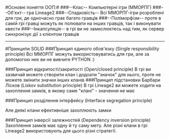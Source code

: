 #Основнi поняття ООП:#
###--Клас--
Компьютерні ігри (ММОРПГ)
###--Об'єкт--
гра Lineage2
###--Спадковість--
Всі ММОРПГ-ігри розроблені для гри, де одночасно грає багато гравців
###--Поліморфізм--
проте в самій грі гравці можуть як полювати на інших гравців, так і виконувати квести
###--Інкапсуляція--
в грі ви не замислюєтесь над тим, як сервер синхронізує дії з клієнтом гравців

----------

#Принципи SOLID
###Принцип єдиного обов'язку (Single responsibility principle)
Всі ММОРПГ можуть використовуватись для гри, але за допомогою них ви не вивчите PYTHON :)

###Принцип відкритості/закритості (Open/closed principle)
В грі ви зазвичай можете створити клан і додоати "значок" для нього, проте не можете змінити значки інших кланів
###Принцип підстановки Барбари Лісков (Liskov substitution principle)
В грі Lineage2 ви можете ходити на захоплення замків, в якому саме "клані" - значення не має

###Принцип розділення інтерфейсу (Interface segregation principle)

Але деякі клани ефективніше захоплюють замки

###Принцип інверсії залежностей (Dependency inversion principle)
Захоплення замків має одну й ту саму мету. Але різні клани в грі Lineage2 використовують для цього різні стратегії.